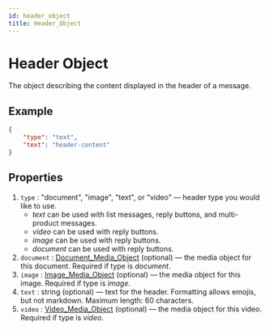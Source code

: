 ```yaml
---
id: header_object
title: Header_Object
---
```


# Header Object
The object describing the content displayed in the header of a message.

## Example
```json
{
    "type": "text",
    "text": "header-content"
}
```

## Properties
1. `type` : "document", "image", "text", or "video" — header type you would like to use.
    - *text* can be used with list messages, reply buttons, and multi-product messages.
    - *video* can be used with reply buttons.
    - *image* can be used with reply buttons.
    - *document* can be used with reply buttons.
2. `document` : [Document_Media_Object](document_media_object) (optional) — the media object for this document. Required if type is *document*.
3. `image` : [Image_Media_Object](image_media_object) (optional) — the media object for this image. Required if type is *image*.
4. `text` : string (optional) — text for the header. Formatting allows emojis, but not markdown. Maximum length: 60 characters.
5. `video` : [Video_Media_Object](video_media_object) (optional) — the media object for this video. Required if type is *video*.
